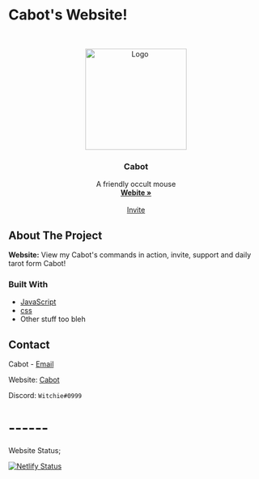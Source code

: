 # Cabot's Website!


<!-- PROJECT LOGO -->
<br />
<p align="center">
    <a href="https://i.ibb.co/YkwPRzF/redise-o8.png">
    <img src="https://i.ibb.co/YkwPRzF/redise-o8.png" alt="Logo" width="200" height="200">
  </a>

  <h3 align="center">Cabot</h3>

  <p align="center">
    A friendly occult mouse
    <br />
    <a href="http://cabot-bot.xyz/"><strong> Webite »</strong></a>
    <br />
    <br />
    <a href="http://cabot-bot.xyz/invite"> Invite </a>    
  </p>
</p>



<!-- ABOUT THE PROJECT -->
## About The Project

**Website:**
View my Cabot's commands in action, invite, support and daily tarot form Cabot!



### Built With

* [JavaScript](https://www.javascript.com/)
* [css](https://www.w3schools.com/css/default.asp)
* Other stuff too bleh



<!-- CONTACT -->
## Contact

Cabot - [Email](devwitchie@cabot-bot.xyz)

Website: [Cabot](http://cabot-bot.xyz/)

Discord: `Witchie#0999`



# ------

<!--Website Status -->
Website Status;

[![Netlify Status](https://api.netlify.com/api/v1/badges/ca7450d9-dc86-4ee0-ab01-a0604734a413/deploy-status)](https://app.netlify.com/sites/cabot/deploys)

